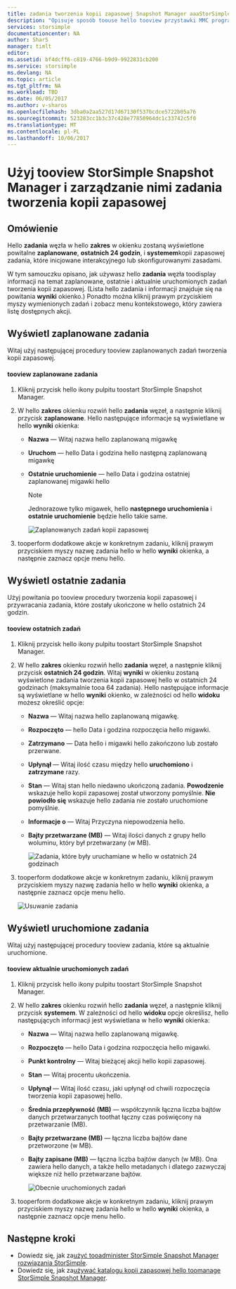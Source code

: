 ```yaml
---
title: zadania tworzenia kopii zapasowej Snapshot Manager aaaStorSimple | Dokumentacja firmy Microsoft
description: "Opisuje sposób toouse hello tooview przystawki MMC programu StorSimple Snapshot Manager i zarządzanie nimi zaplanowane, uruchomione i zakończonych zadań tworzenia kopii zapasowej."
services: storsimple
documentationcenter: NA
author: SharS
manager: timlt
editor: 
ms.assetid: bf4dcff6-c819-4766-b9d9-9922831cb200
ms.service: storsimple
ms.devlang: NA
ms.topic: article
ms.tgt_pltfrm: NA
ms.workload: TBD
ms.date: 06/05/2017
ms.author: v-sharos
ms.openlocfilehash: 3dba0a2aa527d17d67130f537bcdce5722b05a76
ms.sourcegitcommit: 523283cc1b3c37c428e77850964dc1c33742c5f0
ms.translationtype: MT
ms.contentlocale: pl-PL
ms.lasthandoff: 10/06/2017
---
```

# <a name="use-storsimple-snapshot-manager-tooview-and-manage-backup-jobs"></a>Użyj tooview StorSimple Snapshot Manager i zarządzanie nimi zadania tworzenia kopii zapasowej

## <a name="overview"></a>Omówienie
Hello **zadania** węzła w hello **zakres** w okienku zostaną wyświetlone powitalne **zaplanowane**, **ostatnich 24 godzin**, i **systemem**kopii zapasowej zadania, które inicjowane interakcyjnego lub skonfigurowanymi zasadami. 

W tym samouczku opisano, jak używasz hello **zadania** węzła toodisplay informacji na temat zaplanowane, ostatnie i aktualnie uruchomionych zadań tworzenia kopii zapasowej. (Lista hello zadania i informacji znajduje się na powitania **wyniki** okienko.) Ponadto można kliknij prawym przyciskiem myszy wymienionych zadań i zobacz menu kontekstowego, który zawiera listę dostępnych akcji.

## <a name="view-scheduled-jobs"></a>Wyświetl zaplanowane zadania
Witaj użyj następującej procedury tooview zaplanowanych zadań tworzenia kopii zapasowej.

#### <a name="tooview-scheduled-jobs"></a>tooview zaplanowane zadania
1. Kliknij przycisk hello ikony pulpitu toostart StorSimple Snapshot Manager. 
2. W hello **zakres** okienku rozwiń hello **zadania** węzeł, a następnie kliknij przycisk **zaplanowane**. Hello następujące informacje są wyświetlane w hello **wyniki** okienka:
   
   * **Nazwa** — Witaj nazwa hello zaplanowaną migawkę
   * **Uruchom** — hello Data i godzina hello następną zaplanowaną migawkę
   * **Ostatnie uruchomienie** — hello Data i godzina ostatniej zaplanowanej migawki hello
     
     > [!NOTE]
     > Jednorazowe tylko migawek, hello **następnego uruchomienia** i **ostatnie uruchomienie** będzie hello takie same.
     
     ![Zaplanowanych zadań kopii zapasowej](./media/storsimple-snapshot-manager-manage-backup-jobs/HCS_SSM_Jobs_scheduled.png) 
3. tooperform dodatkowe akcje w konkretnym zadaniu, kliknij prawym przyciskiem myszy nazwę zadania hello w hello **wyniki** okienka, a następnie zaznacz opcje menu hello.

## <a name="view-recent-jobs"></a>Wyświetl ostatnie zadania
Użyj powitania po tooview procedury tworzenia kopii zapasowej i przywracania zadania, które zostały ukończone w hello ostatnich 24 godzin.

#### <a name="tooview-recent-jobs"></a>tooview ostatnich zadań
1. Kliknij przycisk hello ikony pulpitu toostart StorSimple Snapshot Manager.
2. W hello **zakres** okienku rozwiń hello **zadania** węzeł, a następnie kliknij przycisk **ostatnich 24 godzin**. Witaj **wyniki** w okienku zostaną wyświetlone zadania tworzenia kopii zapasowej hello w ostatnich 24 godzinach (maksymalnie tooa 64 zadania). Hello następujące informacje są wyświetlane w hello **wyniki** okienko, w zależności od hello **widoku** możesz określić opcje:
   
   * **Nazwa** — Witaj nazwa hello zaplanowaną migawkę.
   * **Rozpoczęto** — hello Data i godzina rozpoczęcia hello migawki.
   * **Zatrzymano** — Data hello i migawki hello zakończono lub zostało przerwane.
   * **Upłynął** — Witaj ilość czasu między hello **uruchomiono** i **zatrzymane** razy.
   * **Stan** — Witaj stan hello niedawno ukończoną zadania. **Powodzenie** wskazuje hello kopii zapasowej został utworzony pomyślnie. **Nie powiodło się** wskazuje hello zadania nie zostało uruchomione pomyślnie.
   * **Informacje o** — Witaj Przyczyna niepowodzenia hello.
   * **Bajty przetwarzane (MB)** — Witaj ilości danych z grupy hello woluminu, który był przetwarzany (w MB). 
     
     ![Zadania, które były uruchamiane w hello w ostatnich 24 godzinach](./media/storsimple-snapshot-manager-manage-backup-jobs/HCS_SSM_Jobs_Last_24_hours.png) 
3. tooperform dodatkowe akcje w konkretnym zadaniu, kliknij prawym przyciskiem myszy nazwę zadania hello w hello **wyniki** okienka, a następnie zaznacz opcje menu hello.
   
    ![Usuwanie zadania](./media/storsimple-snapshot-manager-manage-backup-catalog/HCS_SSM_Delete_backup.png)

## <a name="view-currently-running-jobs"></a>Wyświetl uruchomione zadania
Witaj użyj następującej procedury tooview zadania, które są aktualnie uruchomione.

#### <a name="tooview-currently-running-jobs"></a>tooview aktualnie uruchomionych zadań
1. Kliknij przycisk hello ikony pulpitu toostart StorSimple Snapshot Manager.
2. W hello **zakres** okienku rozwiń hello **zadania** węzeł, a następnie kliknij przycisk **systemem**. W zależności od hello **widoku** opcje określisz, hello następujących informacji jest wyświetlana w hello **wyniki** okienka:
   
   * **Nazwa** — Witaj nazwa hello zaplanowaną migawkę.
   * **Rozpoczęto** — hello Data i godzina rozpoczęcia hello migawki.
   * **Punkt kontrolny** — Witaj bieżącej akcji hello kopii zapasowej.
   * **Stan** — Witaj procentu ukończenia.
   * **Upłynął** — Witaj ilość czasu, jaki upłynął od chwili rozpoczęcia tworzenia kopii zapasowej hello. 
   * **Średnia przepływność (MB)** — współczynnik łączna liczba bajtów danych przetwarzanych toothat łączny czas poświęcony na przetwarzanie (MB).
   * **Bajty przetwarzane (MB)** — łączna liczba bajtów dane przetworzone (w MB).
   * **Bajty zapisane (MB)** — łączna liczba bajtów danych (w MB). Ona zawiera hello danych, a także hello metadanych i dlatego zazwyczaj większe niż hello przetwarzane bajtów.
     
     ![Obecnie uruchomionych zadań](./media/storsimple-snapshot-manager-manage-backup-jobs/HCS_SSM_Jobs_running.png)
3. tooperform dodatkowe akcje w konkretnym zadaniu, kliknij prawym przyciskiem myszy nazwę zadania hello w hello **wyniki** okienka, a następnie zaznacz opcje menu hello.

## <a name="next-steps"></a>Następne kroki
* Dowiedz się, jak za[użyć tooadminister StorSimple Snapshot Manager rozwiązania StorSimple](storsimple-snapshot-manager-admin.md).
* Dowiedz się, jak za[używać katalogu kopii zapasowej hello toomanage StorSimple Snapshot Manager](storsimple-snapshot-manager-manage-backup-catalog.md).

